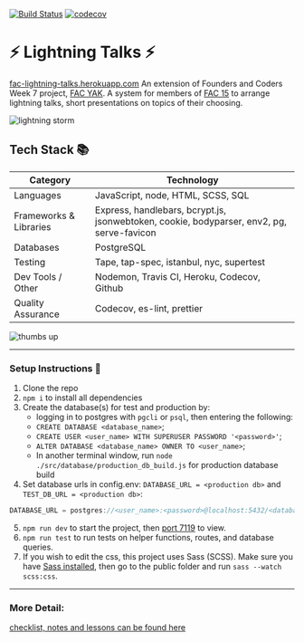 [![Build Status](https://travis-ci.org/mr-bagglesworth/lightningTalks.svg?branch=master)](https://travis-ci.org/mr-bagglesworth/lightningTalks) [![codecov](https://codecov.io/gh/mr-bagglesworth/lightningTalks/branch/master/graph/badge.svg)](https://codecov.io/gh/mr-bagglesworth/lightningTalks)

# :zap: Lightning Talks :zap:
[fac-lightning-talks.herokuapp.com](http://fac-lightning-talks.herokuapp.com/)
An extension of Founders and Coders Week 7 project, [FAC YAK](https://github.com/fac-15/FAC-YAK). A system for members of [FAC 15](https://github.com/fac-15) to arrange lightning talks, short presentations on topics of their choosing.

![lightning storm](https://media.giphy.com/media/3o7qE4opCd6f1NJeuY/giphy.gif)

## Tech Stack :books:

| **Category**           | **Technology**                                                                            |
|------------------------|-------------------------------------------------------------------------------------------|
| Languages              | JavaScript, node, HTML, SCSS, SQL                                                         |
| Frameworks & Libraries | Express, handlebars, bcrypt.js, jsonwebtoken, cookie, bodyparser, env2, pg, serve-favicon |
| Databases              | PostgreSQL                                                                                |
| Testing                | Tape, tap-spec, istanbul, nyc, supertest                                                  |
| Dev Tools / Other      | Nodemon, Travis CI, Heroku, Codecov, Github                                               |
| Quality Assurance      | Codecov, es-lint, prettier                                                                |

![thumbs up](https://media.giphy.com/media/7PwOZJLNYUkU/giphy.gif)

---

### Setup Instructions :memo:
1. Clone the repo
2. `npm i` to install all dependencies
3. Create the database(s) for test and production by:
    - logging in to postgres with `pgcli` or `psql`, then entering the following:
    - `CREATE DATABASE <database_name>`;
    - `CREATE USER <user_name> WITH SUPERUSER PASSWORD '<password>'`;
    - `ALTER DATABASE <database_name> OWNER TO <user_name>`;
    - In another terminal window, run `node ./src/database/production_db_build.js` for production database build
4. Set database urls in config.env: `DATABASE_URL = <production db>` and `TEST_DB_URL = <production db>`:
```javascript
DATABASE_URL = postgres://<user_name>:<password>@localhost:5432/<database_name>
```
5. `npm run dev` to start the project, then [port 7119](http://localhost:7119) to view.
6. `npm run test` to run tests on helper functions, routes, and database queries.
7. If you wish to edit the css, this project uses Sass (SCSS). Make sure you have [Sass installed](https://sass-lang.com/install), then go to the public folder and run `sass --watch scss:css`.


---

### More Detail:
[checklist, notes and lessons can be found here](https://hackmd.io/RarWZD4WQvmFmusjTMCG8Q)